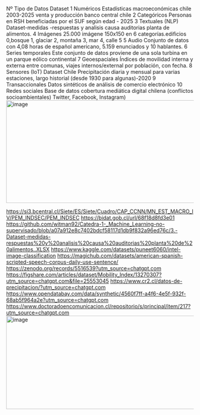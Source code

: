 Nº	Tipo de Datos	Dataset
1	Numéricos	Estadísticas macroeconómicas chile 2003-2025 venta y producción banco central chile
2	Categóricos	Personas en RSH beneficiadas por el SUF según edad - 2025
3	Textuales (NLP)	Dataset-medidas -respuestas y analisis causa auditorias planta de alimentos.
4	Imágenes	25.000 imágene 150x150 en 6 categorías.edificios 0,bosque 1, glaciar 2, montaña 3, mar 4, calle 5
5	Audio	Conjunto de datos con 4,08 horas de español americano, 5.159 enunciados y 10 hablantes.
6	Series temporales	Este conjunto de datos proviene de una sola turbina en un parque eólico continental
7	Geoespaciales	Índices de movilidad interna y externa entre comunas, viajes internos/external por población, con fecha.
8	Sensores (IoT)	Dataset Chile Precipitación diaria y mensual para varias estaciones, largo historial (desde 1930 para algunas)-2020
9	Transaccionales	Datos sintéticos de análisis de comercio electrónico
10	Redes sociales	Base de datos cobertura mediática digital chilena (conflictos socioambientales) Twitter, Facebook, Instagram)
<img width="998" height="276" alt="image" src="https://github.com/user-attachments/assets/a53b884c-8082-44ed-8a7f-895ef0805bbd" />

https://si3.bcentral.cl/Siete/ES/Siete/Cuadro/CAP_CCNN/MN_EST_MACRO_IV/PEM_INDSEC/PEM_INDSEC
https://bidat.gob.cl/url/68f18d8fd3e01
https://github.com/witman92/Catedra-1-_Machine_Learning-no-supervisado/blob/a07a912e8c7402bdcf58117d1db9f832a96ed76c/3.-Dataset-medidas-respuestas%20y%20analisis%20causa%20auditorias%20planta%20de%20alimentos..XLSX
https://www.kaggle.com/datasets/puneet6060/intel-image-classification
https://magichub.com/datasets/american-spanish-scripted-speech-corpus-daily-use-sentence/
https://zenodo.org/records/5516539?utm_source=chatgpt.com
https://figshare.com/articles/dataset/Mobility_Index/13270307?utm_source=chatgpt.com&file=25553045
https://www.cr2.cl/datos-de-precipitacion/?utm_source=chatgpt.com
https://www.opendatabay.com/data/synthetic/4560f7ff-a4f6-4e5f-932f-68ab5f964a2e?utm_source=chatgpt.com
https://www.doctoradoencomunicacion.cl/repositorio/s/principal/item/217?utm_source=chatgpt.com
<img width="1810" height="251" alt="image" src="https://github.com/user-attachments/assets/9289c341-ad3e-4f8f-ac31-bf678855888e" />

